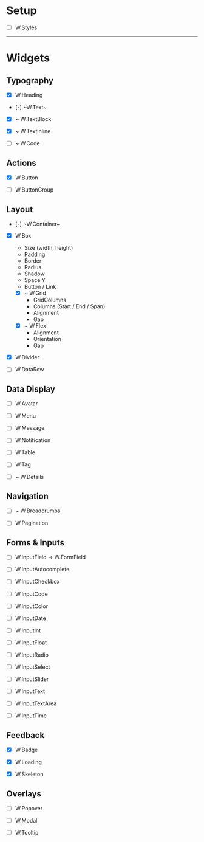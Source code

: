
# Setup

- [ ] W.Styles


---

# Widgets

## Typography

- [x] W.Heading
- [-] ~W.Text~
- [x] ~ W.TextBlock
- [x] ~ W.TextInline
- [ ] ~ W.Code


## Actions

- [x] W.Button
- [ ] W.ButtonGroup


## Layout

- [-] ~W.Container~

- [x] W.Box
  - Size (width, height)
  - Padding
  - Border
  - Radius
  - Shadow
  - Space Y
  - Button / Link
  - [x] ~ W.Grid
    - GridColumns
    - Columns (Start / End / Span)
    - Alignment
    - Gap
  - [x] ~ W.Flex
    - Alignment
    - Orientation
    - Gap

- [x] W.Divider
- [ ] W.DataRow


## Data Display

- [ ] W.Avatar
- [ ] W.Menu
- [ ] W.Message
- [ ] W.Notification
- [ ] W.Table
- [ ] W.Tag
- [ ] ~ W.Details


## Navigation

- [ ] ~ W.Breadcrumbs
- [ ] W.Pagination


## Forms & Inputs

- [ ] W.InputField -> W.FormField

- [ ] W.InputAutocomplete
- [ ] W.InputCheckbox
- [ ] W.InputCode
- [ ] W.InputColor
- [ ] W.InputDate
- [ ] W.InputInt
- [ ] W.InputFloat
- [ ] W.InputRadio
- [ ] W.InputSelect
- [ ] W.InputSlider
- [ ] W.InputText
- [ ] W.InputTextArea
- [ ] W.InputTime


## Feedback

- [x] W.Badge
- [x] W.Loading
- [x] W.Skeleton


## Overlays

- [ ] W.Popover
- [ ] W.Modal
- [ ] W.Tooltip

